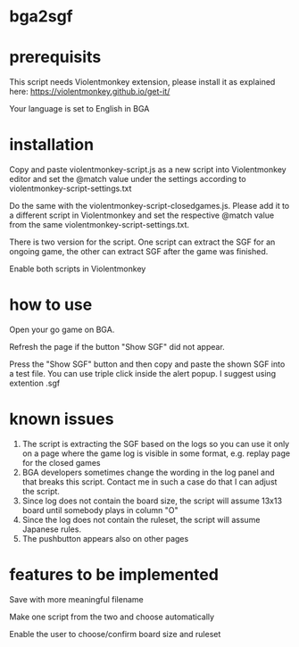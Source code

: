 # bga2sgf

# prerequisits
This script needs Violentmonkey extension, please install it as explained here:
https://violentmonkey.github.io/get-it/

Your language is set to English in BGA

# installation
Copy and paste violentmonkey-script.js as a new script into Violentmonkey editor and set the @match value under the settings according to violentmonkey-script-settings.txt

Do the same with the violentmonkey-script-closedgames.js. Please add it to a different script in Violentmonkey and set the respective @match value from the same violentmonkey-script-settings.txt.

There is two version for the script. One script can extract the SGF for an ongoing game, the other can extract SGF after the game was finished.

Enable both scripts in Violentmonkey

# how to use
Open your go game on BGA.

Refresh the page if the button "Show SGF" did not appear.

Press the "Show SGF" button and then copy and paste the shown SGF into a test file. You can use triple click inside the alert popup. I suggest using extention .sgf

# known issues
1. The script is extracting the SGF based on the logs so you can use it only on a page where the game log is visible in some format, e.g. replay page for the closed games
2. BGA developers sometimes change the wording in the log panel and that breaks this script. Contact me in such a case do that I can adjust the script.
3. Since log does not contain the board size, the script will assume 13x13 board until somebody plays in column "O"
4. Since the log does not contain the ruleset, the script will assume Japanese rules.
5. The pushbutton appears also on other pages 


# features to be implemented
Save with more meaningful filename

Make one script from the two and choose automatically

Enable the user to choose/confirm board size and ruleset
